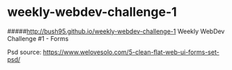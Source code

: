 # weekly-webdev-challenge-1
#####http://bush95.github.io/weekly-webdev-challenge-1
Weekly WebDev Challenge #1 - Forms

Psd source: https://www.welovesolo.com/5-clean-flat-web-ui-forms-set-psd/
